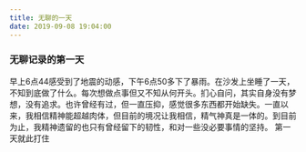 ```yaml
---
title: 无聊的一天
date: 2019-09-08 19:04:00
---
```


### 无聊记录的第一天
早上6点44感受到了地震的动感，下午6点50多下了暴雨。在沙发上坐睡了一天，不知到底做了什么。每次想做点事但又不知从何开头。扪心自问，其实自身没有梦想，没有追求。也许曾经有过，但一直压抑，感觉很多东西都开始缺失。一直以来，我相信精神能超越肉体，但目前的境况让我相信，精气神真是一体的。到目前为止，我精神遗留的也只有曾经留下的韧性，和对一些没必要事情的坚持。
第一天就此打住
